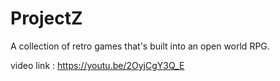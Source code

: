 # ProjectZ
A collection of retro games that's built into an open world RPG.

video link : https://youtu.be/2OyjCgY3Q_E

